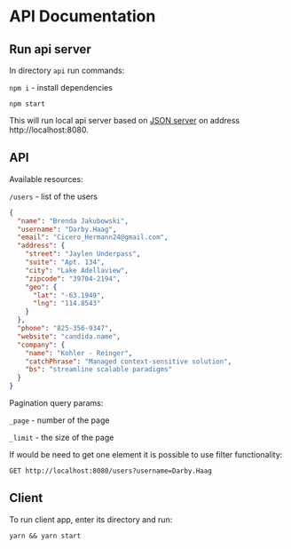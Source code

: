 # API Documentation

## Run api server

In directory `api` run commands:

`npm i` - install dependencies

`npm start`

This will run local api server based on [JSON server](https://github.com/typicode/json-server) on address http://localhost:8080.

## API

Available resources:

`/users` - list of the users

```json
{
  "name": "Brenda Jakubowski",
  "username": "Darby.Haag",
  "email": "Cicero_Hermann24@gmail.com",
  "address": {
    "street": "Jaylen Underpass",
    "suite": "Apt. 134",
    "city": "Lake Adellaview",
    "zipcode": "39704-2194",
    "geo": {
      "lat": "-63.1949",
      "lng": "114.8543"
    }
  },
  "phone": "825-356-9347",
  "website": "candida.name",
  "company": {
    "name": "Kohler - Reinger",
    "catchPhrase": "Managed context-sensitive solution",
    "bs": "streamline scalable paradigms"
  }
}
```

Pagination query params:

`_page` - number of the page

`_limit` - the size of the page

If would be need to get one element it is possible to use filter functionality:

`GET http://localhost:8080/users?username=Darby.Haag`

## Client

To run client app, enter its directory and run:

`yarn && yarn start`
